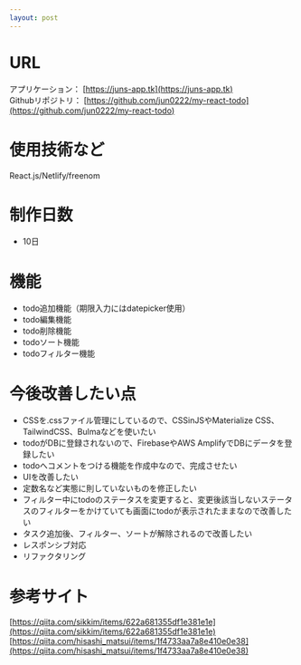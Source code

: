```yaml
---
layout: post
---
```


# URL
アプリケーション： [https://juns-app.tk](https://juns-app.tk)    
Githubリポジトリ： [https://github.com/jun0222/my-react-todo](https://github.com/jun0222/my-react-todo)


# 使用技術など
React.js/Netlify/freenom

# 制作日数
- 10日

# 機能
- todo追加機能（期限入力にはdatepicker使用）
- todo編集機能
- todo削除機能
- todoソート機能
- todoフィルター機能
# 今後改善したい点
- CSSを.cssファイル管理にしているので、CSSinJSやMaterialize CSS、TailwindCSS、Bulmaなどを使いたい
- todoがDBに登録されないので、FirebaseやAWS AmplifyでDBにデータを登録したい
- todoへコメントをつける機能を作成中なので、完成させたい
- UIを改善したい
- 定数名など実態に則していないものを修正したい
- フィルター中にtodoのステータスを変更すると、変更後該当しないステータスのフィルターをかけていても画面にtodoが表示されたままなので改善したい
- タスク追加後、フィルター、ソートが解除されるので改善したい
- レスポンシブ対応
- リファクタリング

# 参考サイト
[https://qiita.com/sikkim/items/622a681355df1e381e1e](https://qiita.com/sikkim/items/622a681355df1e381e1e)  
[https://qiita.com/hisashi_matsui/items/1f4733aa7a8e410e0e38](https://qiita.com/hisashi_matsui/items/1f4733aa7a8e410e0e38)  